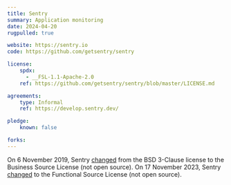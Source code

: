 ```yaml
---
title: Sentry
summary: Application monitoring
date: 2024-04-20
rugpulled: true

website: https://sentry.io
code: https://github.com/getsentry/sentry

license:
    spdx:
      - __FSL-1.1-Apache-2.0
    ref: https://github.com/getsentry/sentry/blob/master/LICENSE.md

agreements:
    type: Informal
    ref: https://develop.sentry.dev/

pledge:
    known: false

forks:
---
```

On 6 November 2019, Sentry [changed](https://blog.sentry.io/relicensing-sentry/) from the BSD 3-Clause license to the Business Source License (not open source).
On 17 November 2023, Sentry [changed](https://blog.sentry.io/introducing-the-functional-source-license-freedom-without-free-riding/) to the Functional Source License (not open source).
